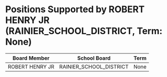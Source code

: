 # Positions Supported by ROBERT HENRY JR (RAINIER_SCHOOL_DISTRICT, Term: None)

| Board Member | School Board | Term |
|--------------|--------------|------|
| ROBERT HENRY JR | RAINIER_SCHOOL_DISTRICT | None |

